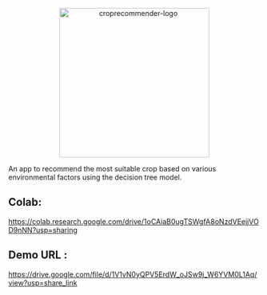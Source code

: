 
<p align="center">
  <img width="300" alt="croprecommender-logo" src="https://github.com/Dhanasree-Rajamani/Crop_Recommendation_System/assets/111466424/63e06972-2ac6-4155-b72e-57bcf3f939e8">
</p>

An app to recommend the most suitable crop based on various environmental factors using the decision tree model.

## Colab:

https://colab.research.google.com/drive/1oCAiaB0ugTSWgfA8oNzdVEejjVOD9nNN?usp=sharing

## Demo URL :

https://drive.google.com/file/d/1V1vN0yQPV5ErdW_oJSw9j_W6YVM0L1Aq/view?usp=share_link


